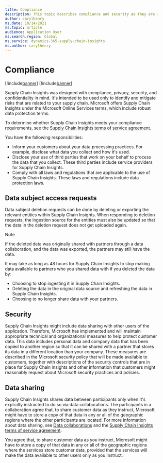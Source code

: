 ```yaml
---
title: Compliance
description: This topic describes compliance and security as they are related to the handling of information in Microsoft Dynamics 365 Supply Chain Insights.
author: carylhenry
ms.date: 10/14/2021
ms.topic: article
audience: Application User
ms.search.region: Global
ms.service: dynamics-365-supply-chain-insights
ms.author: carylhenry
---
```


# Compliance

[!include[banner](includes/banner.md)]
[!include[banner](includes/preview-banner.md)]

Supply Chain Insights was designed with compliance, privacy, security, and confidentiality in mind. It's intended to be used only to identify and mitigate risks that are related to your supply chain. Microsoft offers Supply Chain Insights under the Microsoft Online Services terms, which include robust data protection terms.

To determine whether Supply Chain Insights meets your compliance requirements, see the [Supply Chain Insights terms of service agreement](https://aka.ms/scitc).

You have the following responsibilities:

- Inform your customers about your data processing practices. For example, disclose what data you collect and how it's used.
- Disclose your use of third parties that work on your behalf to process the data that you collect. These third parties include service providers for Supply Chain Insights.
- Comply with all laws and regulations that are applicable to the use of Supply Chain Insights. These laws and regulations include data protection laws.

## Data subject access requests

Data subject deletion requests can be done by deleting or exporting the relevant entities within Supply Chain Insights. When responding to deletion requests, the ingestion source for the entities must also be updated so that the data in the deletion request does not get uploaded again.
 
>[!NOTE]
>If the deleted data was originally shared with partners through a data collaboration, and the data was exported, the partners may still have the data.

It may take as long as 48 hours for Supply Chain Insights to stop making data available to partners who you shared data with if you deleted the data by:
- Choosing to stop ingesting it in Supply Chain Insights.
- Deleting the data in the original data source and refreshing the data in Supply Chain Insights.
- Choosing to no longer share data with your partners. 

## Security

Supply Chain Insights might include data sharing with other users of the application. Therefore, Microsoft has implemented and will maintain appropriate technical and organizational measures to help protect customer data. This data includes personal data and company data that has been copied to another region so that it can be shared with a partner that stores its data in a different location than your company. These measures are described in the Microsoft security policy that will be made available to customers, together with descriptions of the security controls that are in place for Supply Chain Insights and other information that customers might reasonably request about Microsoft security practices and policies.


## Data sharing

Supply Chain Insights shares data between participants only when it's explicitly instructed to do so via data collaborations. The participants in a collaboration agree that, to share customer data as they instruct, Microsoft might have to store a copy of that data in any or all of the geographic regions where the other participants are located. For more information about data sharing, see [Data collaborations](create-collaboration.md) and the [Supply Chain Insights terms of service agreement](https://aka.ms/scitc).

You agree that, to share customer data as you instruct, Microsoft might have to store a copy of that data in any or all of the geographic regions where the services store customer data, provided that the services will make the data available to other users only as you instruct.

